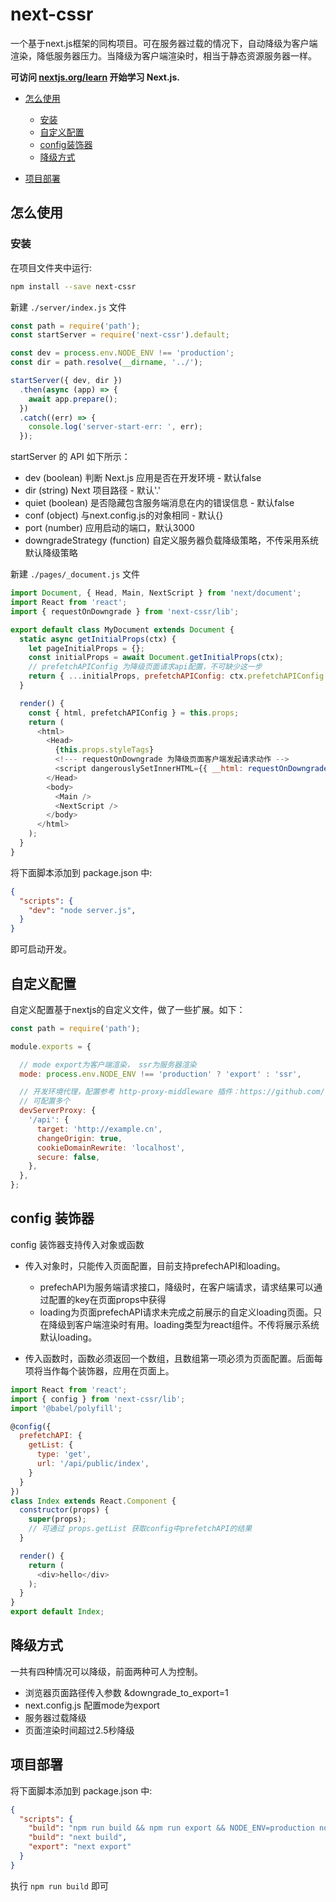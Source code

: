 # next-cssr
一个基于next.js框架的同构项目。可在服务器过载的情况下，自动降级为客户端渲染，降低服务器压力。当降级为客户端渲染时，相当于静态资源服务器一样。

**可访问 [nextjs.org/learn](https://nextjs.org/learn) 开始学习 Next.js.**

- [怎么使用](#how-to-use)
  - [安装](#setup)
  - [自定义配置](#custom-configuration)
  - [config装饰器](#page-config)
  - [降级方式](#downgrade)
 
- [项目部署](#production-deployment)

<a id="how-to-use" style="display: none"></a>

## 怎么使用

<a id="setup" style="display: none"></a>

### 安装

在项目文件夹中运行:

```bash
npm install --save next-cssr
```

新建 `./server/index.js` 文件

```javascript
const path = require('path');
const startServer = require('next-cssr').default;

const dev = process.env.NODE_ENV !== 'production';
const dir = path.resolve(__dirname, '../');

startServer({ dev, dir })
  .then(async (app) => {
    await app.prepare();
  })
  .catch((err) => {
    console.log('server-start-err: ', err);
  });

```
startServer 的 API 如下所示：
- dev (boolean) 判断 Next.js 应用是否在开发环境 - 默认false
- dir (string) Next 项目路径 - 默认'.'
- quiet (boolean) 是否隐藏包含服务端消息在内的错误信息 - 默认false
- conf (object) 与next.config.js的对象相同 - 默认{}
- port (number) 应用启动的端口，默认3000
- downgradeStrategy (function) 自定义服务器负载降级策略，不传采用系统默认降级策略


新建 `./pages/_document.js` 文件
```javascript
import Document, { Head, Main, NextScript } from 'next/document';
import React from 'react';
import { requestOnDowngrade } from 'next-cssr/lib';

export default class MyDocument extends Document {
  static async getInitialProps(ctx) {
    let pageInitialProps = {};
    const initialProps = await Document.getInitialProps(ctx);
    // prefetchAPIConfig 为降级页面请求api配置，不可缺少这一步
    return { ...initialProps, prefetchAPIConfig: ctx.prefetchAPIConfig };
  }

  render() {
    const { html, prefetchAPIConfig } = this.props;
    return (
      <html>
        <Head>
          {this.props.styleTags}
          <!--- requestOnDowngrade 为降级页面客户端发起请求动作 -->
          <script dangerouslySetInnerHTML={{ __html: requestOnDowngrade(prefetchAPIConfig) }}></script>
        </Head>
        <body>
          <Main />
          <NextScript />
        </body>
      </html>
    );
  }
}
```

将下面脚本添加到 package.json 中:

```json
{
  "scripts": {
    "dev": "node server.js",
  }
}
```

即可启动开发。

<a id="custom-configuration" style="display: none"></a>

## 自定义配置

自定义配置基于nextjs的自定义文件，做了一些扩展。如下：
```javascript
const path = require('path');

module.exports = {

  // mode export为客户端渲染， ssr为服务器渲染
  mode: process.env.NODE_ENV !== 'production' ? 'export' : 'ssr',

  // 开发环境代理，配置参考 http-proxy-middleware 插件：https://github.com/chimurai/http-proxy-middleware。
  // 可配置多个
  devServerProxy: {
    '/api': {
      target: 'http://example.cn',
      changeOrigin: true,
      cookieDomainRewrite: 'localhost',
      secure: false,
    },
  },
};

```
<a id="page-config" style="display: none"></a>

## config 装饰器

config 装饰器支持传入对象或函数
- 传入对象时，只能传入页面配置，目前支持prefechAPI和loading。
  - prefechAPI为服务端请求接口，降级时，在客户端请求，请求结果可以通过配置的key在页面props中获得
  - loading为页面prefechAPI请求未完成之前展示的自定义loading页面。只在降级到客户端渲染时有用。loading类型为react组件。不传将展示系统默认loading。

- 传入函数时，函数必须返回一个数组，且数组第一项必须为页面配置。后面每项将当作每个装饰器，应用在页面上。

```javascript
import React from 'react';
import { config } from 'next-cssr/lib';
import '@babel/polyfill';

@config({
  prefetchAPI: {
    getList: {
      type: 'get',
      url: '/api/public/index',
    }
  }
})
class Index extends React.Component {
  constructor(props) {
    super(props);
    // 可通过 props.getList 获取config中prefetchAPI的结果
  }

  render() {
    return (
      <div>hello</div>
    );
  }
}
export default Index;
```

<a id="downgrade" style="display: none"></a>

## 降级方式

一共有四种情况可以降级，前面两种可人为控制。
- 浏览器页面路径传入参数 &downgrade_to_export=1
- next.config.js 配置mode为export
- 服务器过载降级
- 页面渲染时间超过2.5秒降级

<a id="production-deployment" style="display: none"></a>

## 项目部署

将下面脚本添加到 package.json 中:
```json
{
  "scripts": {
    "build": "npm run build && npm run export && NODE_ENV=production node server/index.js",
    "build": "next build",
    "export": "next export"
  }
}
```

执行 `npm run build` 即可